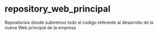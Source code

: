 # repository_web_principal
Repositorios donde subiremos todo el código referente al desarrollo de la nueva Web principal de la empresa
